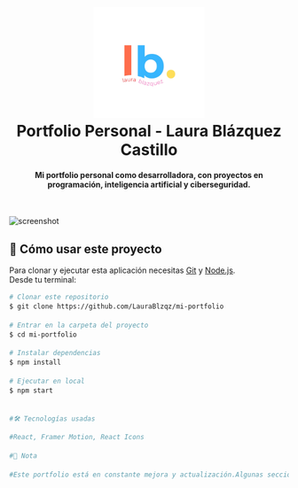 <h1 align="center">
  <br>
  <a href="#">
    <img src="./src/assets/logo.png" alt="Laura Blázquez Castillo" width="200">
  </a>
  <br>
  Portfolio Personal - Laura Blázquez Castillo
  <br>
</h1>

<h4 align="center">
  Mi portfolio personal como desarrolladora, con proyectos en programación, inteligencia artificial y ciberseguridad.
</h4>

<br>

![screenshot](./src/assets/screenshot.png)

## 🚀 Cómo usar este proyecto

Para clonar y ejecutar esta aplicación necesitas [Git](https://git-scm.com) y [Node.js](https://nodejs.org/en/download/).  
Desde tu terminal:

```bash
# Clonar este repositorio
$ git clone https://github.com/LauraBlzqz/mi-portfolio

# Entrar en la carpeta del proyecto
$ cd mi-portfolio

# Instalar dependencias
$ npm install

# Ejecutar en local
$ npm start


#🛠️ Tecnologías usadas

#React, Framer Motion, React Icons

#📌 Nota

#Este portfolio está en constante mejora y actualización.Algunas secciones pueden estar vacías temporalmente mientras preparo nuevos proyectos. 🚧